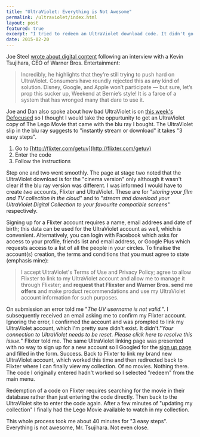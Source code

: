```yaml
---
title: "UltraViolet: Everything is Not Awesome"
permalink: /ultraviolet/index.html
layout: post
featured: true
excerpt: "I tried to redeem an UltraViolet download code. It didn't go well."
date: 2015-02-20
---
```


Joe Steel [wrote about digital content](http://joe-steel.com/2015-02-20-Discs-not-Included.html) following an interview with a Kevin Tsujihara, CEO of Warner Bros. Entertainment:

> Incredibly, he highlights that they’re still trying to push hard on UltraViolet. Consumers have roundly rejected this as any kind of solution. Disney, Google, and Apple won’t participate — but sure, let’s prop this sucker up, Weekend at Bernie’s style! It is a farce of a system that has wronged many that dare to use it.

Joe and Dan also spoke about how bad UltraViolet is on [this week's Defocused](http://defocused.co/defocused/ep-36-youre-a-soldier-arry.html) so I thought I would take the oppurtunity to get an UltraViolet copy of The Lego Movie that came with the blu ray I bought. The UltraViolet slip in the blu ray suggests to "instantly stream or download" it takes "3 easy steps".

1. Go to [http://flixter.com/getuv](http://flixter.com/getuv)
2. Enter the code
3. Follow the instructions

Step one and two went smoothly. The page at stage two noted that the UltraViolet download is for the "cinema version" only although it wasn't clear if the blu ray version was different. I was informed I would have to create *two* accounts, Flixter and UltraViolet. These are for "*storing your film and TV collection in the cloud*" and to "*stream and download your UltraViolet Digital Collection to your favourite compatible screens*" respectively.

Signing up for a Flixter account requires a name, email addrees and date of birth; this data can be used for the UltraViolet account as well, which is convenient. Alternatively, you can login with Facebook which asks for access to your profile, friends list and email address, or Google Plus which requests access to a list of all the people in your circles. To finalise the account(s) creation, the terms and conditions that you must agree to state (emphasis mine):

> I accept UltraViolet's Terms of Use and Privacy Policy; agree to allow Flixster to link to my UltraViolet account and allow me to manage it through Flixster; and **request that Flixster and Warner Bros. send me offers** and make product recommendations and use my UltraViolet account information for such purposes.

On submission an error told me "*The UV username is not valid.*". I subsequently received an email asking me to confirm my Flixter account. Ignoring the error, I confirmed the account and was prompted to link my UltraViolet account, which I'm pretty sure didn't exist. It didn't."*Your connection to UltraViolet needs to be reset. Please click here to resolve this issue.*" Flixter told me. The same UltraViolet linking page was presented with no way to sign up for a new account so I Googled for the [sign up page](https://www.uvvu.com/signup) and filled in the form. Success. Back to Flixter to link my brand new UltraViolet account, which worked this time and then redirected back to Flixter where I can finally view my collection. Of no movies. Nothing there. The code I originally entered hadn't worked so I selected "redeem" from the main menu.

Redemption of a code on Flixter requires searching for the movie in their database rather than just entering the code directly. Then back to the UltraViolet site to enter the code again. After a few minutes of "updating my collection" I finally had the Lego Movie available to watch in my collection.

This whole process took me about 40 minutes for "3 easy steps". Everything is not awesome, Mr. Tsujihara. Not even close.